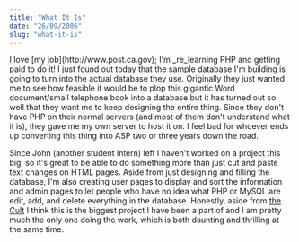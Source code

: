 ```yaml
---
title: "What It Is"
date: "26/09/2006"
slug: "what-it-is"
---
```


<!--[if !supportEmptyParas]-->I love [my job](http://www.post.ca.gov); I'm _re_learning PHP and getting paid to do it! I just found out today that the sample database I'm building is going to turn into the actual database they use. Originally they just wanted me to see how feasible it would be to plop this gigantic Word document/small telephone book into a database but it has turned out so well that they want me to keep designing the entire thing. Since they don't have PHP on their normal servers (and most of them don't understand what it is), they gave me my own server to host it on. I feel bad for whoever ends up converting this thing into ASP two or three years down the road.

Since John (another student intern) left I haven't worked on a project this big, so it's great to be able to do something more than just cut and paste text changes on HTML pages. Aside from just designing and filling the database, I'm also creating user pages to display and sort the information and admin pages to let people who have no idea what PHP or MySQL are edit, add, and delete everything in the database. Honestly, aside from [the Cult](http://www.pacult.com) I think this is the biggest project I have been a part of and I am pretty much the only one doing the work, which is both daunting and thrilling at the same time.